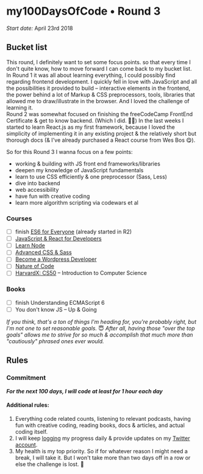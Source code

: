 # my100DaysOfCode • Round 3

*Start date:* April 23rd 2018

## Bucket list

This round, I definitely want to set some focus points. so that every time I don't quite know, how to move forward I can come back to my bucket list.  
In Round 1 it was all about learning everything, I could possibly find regarding frontend development. I quickly fell in love with JavaScript and all the possibilities it provided to build – interactive elements in the frontend, the power behind a lot of Markup & CSS preprocessors, tools, libraries that allowed me to draw/illustrate in the browser. And I loved the challenge of learning it.  
Round 2 was somewhat focused on finishing the freeCodeCamp FrontEnd Certificate & get to know backend. (Which I did. 💁‍♀️) In the last weeks I started to learn React.js as my first framework, because I loved the simplicity of implementing it in any existing project & the relatively short but thorough docs (& I've already purchased a React course from Wes Bos 😋).

So for this Round 3 I wanna focus on a few points:  

* working & building with JS front end frameworks/libraries  
* deepen my knowledge of JavaScript fundamentals  
* learn to use CSS efficiently & one preprocessor (Sass, Less)  
* dive into backend  
* web accessibility  
* have fun with creative coding  
* learn more algorithm scripting via codewars et al

### Courses

- [ ] finish [ES6 for Everyone](https://es6.io/) (already started in R2)  
- [ ] [JavaScript & React for Developers](https://www.udemy.com/js-and-react-for-devs/)  
- [ ] [Learn Node](https://learnnode.com/)  
- [ ] [Advanced CSS & Sass](https://www.udemy.com/advanced-css-and-sass/)  
- [ ] [Become a Wordpress Developer](https://www.udemy.com/become-a-wordpress-developer-php-javascript/)
- [ ] [Nature of Code](https://www.kadenze.com/courses/the-nature-of-code/info)  
- [ ] [HarvardX: CS50](https://www.edx.org/course/cs50s-introduction-computer-science-harvardx-cs50x) – Introduction to Computer Science

### Books  

- [ ] finish Understanding ECMAScript 6  
- [ ] You don't know JS – Up & Going

*If you think, that's a ton of things I'm heading for, you're probably right, but I'm not one to set reasonable goals.* 😇 *After all, having those "over the top goals" allows me to strive for so much & accomplish that much more than "cautiously" phrased ones ever would.*

## Rules

### Commitment

*__For the next 100 days, I will code at least for 1 hour each day__*

#### Additional rules:  
1. Everything code related counts, listening to relevant podcasts, having fun with creative coding, reading books, docs & articles, and actual coding itself.  
2. I will keep [logging](R3Log.md) my progress daily & provide updates on my [Twitter account](https://twitter.com/KlaraMiffili).  
3. My health is my top priority. So if for whatever reason I might need a break, I will take it. But I won't take more than two days off in a row or else the challenge is lost. 🙂
